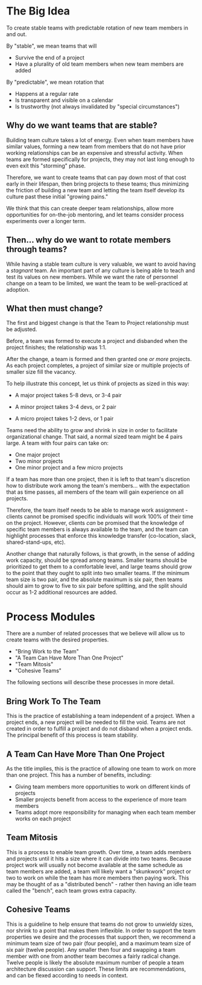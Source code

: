 
  
The Big Idea
============

To create stable teams with predictable rotation of new team members in and out. 
  
  
By "stable", we mean teams that will
    
- Survive the end of a project
- Have a plurality of old team members when new team members are added
 
By "predictable", we mean rotation that

- Happens at a regular rate
- Is transparent and visible on a calendar
- Is trustworthy (not always invalidated by "special circumstances")


Why do we want teams that are stable?
-------------------------------------

Building team culture takes a lot of energy. Even when team members have similar values, forming a new team from members 
that do not have prior working relationships can be an expensive and stressful activity. When teams are formed 
specifically for projects, they may not last long enough to even exit this "storming" phase. 
  
Therefore, we want to create teams that can pay down most of that cost early in their lifespan, then bring projects to
 these teams; thus minimizing the friction of building a new team and letting the team itself develop its culture past 
 these initial "growing pains."
 
We think that this can create deeper team relationships, allow more opportunities for on-the-job mentoring, and let
  teams consider process experiments over a longer term.

Then... why do we want to rotate members through teams?
-------------------------------------

While having a stable team culture is very valuable, we want to avoid having a *stagnant* team. An important part of any 
culture is being able to teach and test its values on new members. While we want the rate of personnel change on a team 
to be limited, we want the team to be well-practiced at adoption.


What then must change?
----------------------


The first and biggest change is that the Team to Project relationship must be adjusted.

Before, a team was formed to execute a project and disbanded when the project finishes; the relationship was 1:1.
 
After the change, a team is formed and then granted one *or more* projects. As each project completes, a project of 
similar size or multiple projects of smaller size fill the vacancy.

To help illustrate this concept, let us think of projects as sized in this way:

 - A major project takes 5-8 devs, or 3-4 pair
 
 - A minor project takes 3-4 devs, or 2 pair
 
 - A micro project takes 1-2 devs, or 1 pair
 
 
Teams need the ability to grow and shrink in size in order to facilitate organizational change. That said, a normal sized 
team might be 4 pairs large. A team with four pairs can take on:

- One major project
- Two minor projects
- One minor project and a few micro projects

If a team has more than one project, then it is left to that team's discretion how to distribute work among the team's 
members... with the expectation that as time passes, all members of the team will gain experience on all projects.

Therefore, the team itself needs to be able to manage work assignment - clients cannot be promised specific individuals 
will work 100% of their time on the project. However, clients *can* be promised that the knowledge of specific team 
members is always available to the team, and the team can highlight processes that enforce this knowledge transfer 
(co-location, slack, shared-stand-ups, etc).

Another change that naturally follows, is that growth, in the sense of adding work capacity, should be spread 
among teams. Smaller teams should be prioritized to get them to a comfortable level, and large teams should grow 
to the point that they ought to split into two smaller teams. If the minimum team size is
two pair, and the absolute maximum is six pair, then teams should aim to grow to five to six pair before splitting, and 
the split should occur as 1-2 additional resources are added.

Process Modules
===============

There are a number of related processes that we believe will allow us to create teams with the desired properties. 

 - "Bring Work to the Team"
 - "A Team Can Have More Than One Project"
 - "Team Mitosis"
 - "Cohesive Teams"
 
The following sections will describe these processes in more detail. 
 
 
Bring Work To The Team
----------------------

This is the practice of establishing a team independent of a project. When a project ends, a new project will be 
needed to fill the void. Teams are not created in order to fulfill a project and do not disband when a project ends. The
principal benefit of this process is team stability.
  
A Team Can Have More Than One Project
-------------------------------------

As the title implies, this is the practice of allowing one team to work on more than one project. This has a number of
benefits, including:

 - Giving team members more opportunities to work on different kinds of projects
 - Smaller projects benefit from access to the experience of more team members
 - Teams adopt more responsibility for managing when each team member works on each project
 
Team Mitosis
------------

This is a process to enable team growth. Over time, a team adds members and projects until it hits a size where it can 
divide into two teams. Because project work will usually not become available at the same schedule as team members are 
added, a team will likely want a "skunkwork" project or two to work on while the team has more members then paying 
work. This may be thought of as a "distributed bench" - rather then having an idle team called the "bench", 
each team grows extra capacity.

Cohesive Teams
--------------

This is a guideline to help ensure that teams do not grow to unwieldy sizes, nor shrink to a point that makes them 
inflexible. In order to support the team properties we desire and the processes that support then, we recommend a 
minimum team size of two pair (four people), and a maximum team size of six pair (twelve people). Any smaller then four 
and swapping a team member with one from another team becomes a fairly radical change. Twelve people is likely the 
absolute maximum number of people a team architecture discussion can support. These limits are recommendations, and can 
be flexed according to needs in context.